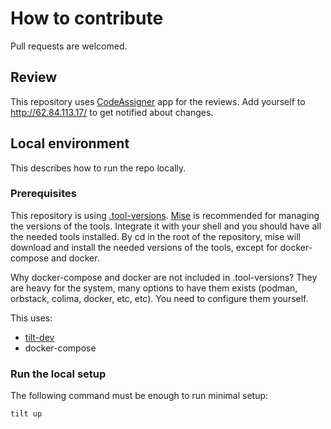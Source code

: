 # How to contribute

Pull requests are welcomed.

## Review

This repository uses [CodeAssigner](https://github.com/apps/codeassigner) app for the reviews.
Add yourself to http://62.84.113.17/ to get notified about changes.

## Local environment

This describes how to run the repo locally.

### Prerequisites

This repository is using [.tool-versions](https://asdf-vm.com/manage/configuration.html). [Mise](https://github.com/jdx/mise) is recommended for managing the versions of the tools.
Integrate it with your shell and you should have all the needed tools installed.
By cd in the root of the repository, mise will download and install the needed versions of the tools, except for docker-compose and docker. 

Why docker-compose and docker are not included in .tool-versions? They are heavy for the system, many options to have
them exists (podman, orbstack, colima, docker, etc, etc). You need to configure them yourself.

This uses:

* [tilt-dev](https://tilt.dev/)
* docker-compose

### Run the local setup

The following command must be enough to run minimal setup:

```bash
tilt up
```
